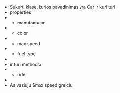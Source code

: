 
* Sukurti klase, kurios pavadinimas yra Car ir kuri turi
* properties
* - manufacturer
* - color
* - max speed
* - fuel type
*
* ir turi method'a
* - ride
*
* As vaziuju $max speed greiciu
 